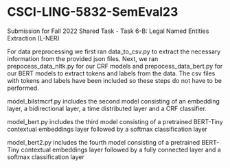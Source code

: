 # CSCI-LING-5832-SemEval23

Submission for Fall 2022 Shared Task - Task 6-B: Legal Named Entities Extraction (L-NER)

For data preprocessing we first ran data_to_csv.py to extract the necessary information from the provided json files.
Next, we ran prepocess_data_nltk.py for our CRF models and prepocess_data_bert.py for our BERT models to extract tokens and labels from the data.
The csv files with tokens and labels have been included so these steps do not have to be performed.

model_bilstmcrf.py includes the second model consisting of an embedding layer, a bidirectional layer, a time distributed layer and a CRF classifier.

model_bert.py includes the third model consisting of a pretrained BERT-Tiny contextual embeddings layer followed by a softmax classification layer

model_bert2.py includes the fourth model consisting of a pretrained BERT-Tiny contextual embeddings layer followed by a fully connected layer and a softmax classification layer
